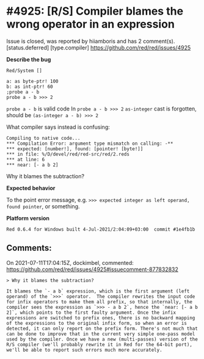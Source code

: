 
#4925: [R/S] Compiler blames the wrong operator in an expression
================================================================================
Issue is closed, was reported by hiiamboris and has 2 comment(s).
[status.deferred] [type.compiler]
<https://github.com/red/red/issues/4925>

**Describe the bug**
```
Red/System []

a: as byte-ptr! 100
b: as int-ptr! 60
;probe a - b
probe a - b >>> 2
```
`probe a - b` is valid code
In `probe a - b >>> 2` `as-integer` cast is forgotten, should be `(as-integer a - b) >>> 2`

What compiler says instead is confusing:
```
Compiling to native code...
*** Compilation Error: argument type mismatch on calling: -**
*** expected: [number!], found: [pointer! [byte!]]
*** in file: %/D/devel/red/red-src/red/2.reds
*** at line: 6
*** near: [- a b 2]
```
Why it blames the subtraction?

**Expected behavior**

To the point error message, e.g. `>>> expected integer as left operand, found pointer`, or something.

**Platform version**
```
Red 0.6.4 for Windows built 4-Jul-2021/2:04:09+03:00  commit #1e4fb1b
```



Comments:
--------------------------------------------------------------------------------

On 2021-07-11T17:04:15Z, dockimbel, commented:
<https://github.com/red/red/issues/4925#issuecomment-877832832>

    > Why it blames the subtraction?
    
    It blames the `- a b` expression, which is the first argument (left operand) of the `>>>` operator.  The compiler rewrites the input code for infix operators to make them all prefix, so that internally, the compiler sees the expression as `>>> - a b 2`, hence the `near: [- a b 2]`, which points to the first faulty argument. Once the infix expressions are switched to prefix ones, there is no backward mapping of the expressions to the original infix form, so when an error is detected, it can only report on the prefix form. There's not much that can be done to improve that in the current very simple one-pass model used by the compiler. Once we have a new (multi-passes) version of the R/S compiler (we'll probably rewrite it in Red for the 64-bit port), we'll be able to report such errors much more accurately.

